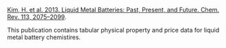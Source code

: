 [Kim, H. et al. 2013. Liquid Metal Batteries: Past, Present, and Future. Chem. Rev. 113, 2075–2099](https://doi.org/10/gcv6sw).


This publication contains tabular physical property and price data for liquid metal battery chemistires. 